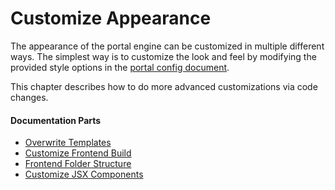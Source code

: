 # Customize Appearance

The appearance of the portal engine can be customized in multiple different ways. The simplest way is to customize the 
look and feel by modifying the provided style options in the 
[portal config document](../../05_Administration_of_Portals/05_Configuration/30_Styling_Settings_and_Frontend_Build.md). 

This chapter describes how to do more advanced customizations via code changes.

#### Documentation Parts 

- [Overwrite Templates](./05_Overwrite_Templates.md)
- [Customize Frontend Build](./10_Customize_Frontend_Build.md)
- [Frontend Folder Structure](./15_Frontend_Architecture.md)
- [Customize JSX Components](./20_JSX_Components.md)
